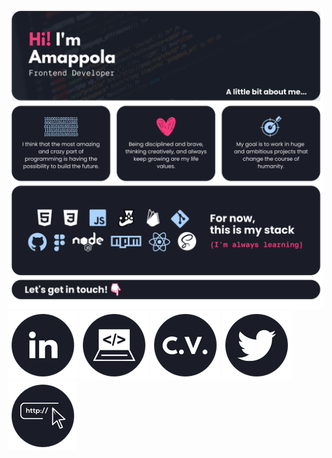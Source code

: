 ![Banner](./assets/banner.png)
[![Banner](./assets/linkedin.png)](http://www.linkedin.com/in/ana-maria-porras-pinto)
[![Banner](./assets/portfolio.png)](https://amappola7.github.io/amappola-portfolio/)
[![Banner](./assets/cv.png)](https://drive.google.com/file/d/1qaVduEnYXbclsQTOtB9TVyOachYX16Ys/view?usp=sharing)
[![Banner](./assets/twitter.png)](https://twitter.com/amappola7)
[![Banner](./assets/linktree.png)](https://linktr.ee/amappola7)
